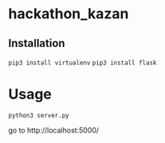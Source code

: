 # hackathon_kazan

## Installation

`pip3 install virtualenv`
`pip3 install flask`

# Usage

`python3 server.py`

go to http://localhost:5000/
